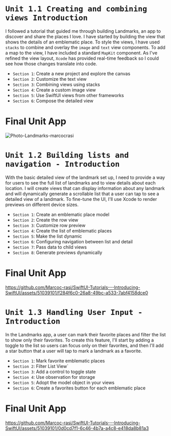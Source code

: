 # `Unit 1.1 Creating and combining views Introduction`

I followed a tutorial that guided me through building Landmarks, an app to discover and share the places I love. I have started by building the view that shows the details of an emblematic place.
To style the views, I have used `stacks` to combine and overlay the `image` and `text` view components. To add a map to the view, I have included a standard `MapKit` component. As I've refined the view layout, `Xcode` has provided real-time feedback so I could see how those changes translate into code.


- `Section 1`: Create a new project and explore the canvas
- `Section 2`: Customize the text view
- `Section 3`: Combining views using stacks
- `Section 4`: Create a custom image view
- `Section 5`: Use SwiftUI views from other frameworks
- `Section 6`: Compose the detailed view

# Final Unit App

![Photo-Landmarks-marcocrasi](https://github.com/Marcoc-rasi/SwiftUI-Tutorials---Introducing-SwiftUI/assets/51039101/a14a951a-ae8b-4223-b75d-85903828d639)


# `Unit 1.2 Building lists and navigation - Introduction`

With the basic detailed view of the landmark set up, I need to provide a way for users to see the full list of landmarks and to view details about each location. I will create views that can display information about any landmark and will dynamically generate a scrollable list that a user can tap to see a detailed view of a landmark. To fine-tune the UI, I'll use Xcode to render previews on different device sizes.

- `Section 1`: Create an emblematic place model
- `Section 2`: Create the row view
- `Section 3`: Customize row preview
- `Section 4`: Create the list of emblematic places
- `Section 5`: Make the list dynamic
- `Section 6`: Configuring navigation between list and detail
- `Section 7`: Pass data to child views
- `Section 8`: Generate previews dynamically

# Final Unit App

https://github.com/Marcoc-rasi/SwiftUI-Tutorials---Introducing-SwiftUI/assets/51039101/f284f6c0-26a8-49bc-a533-7abf4158dce0

# `Unit 1.3 Handling User Input - Introduction`

In the Landmarks app, a user can mark their favorite places and filter the list to show only their favorites. To create this feature, I'll start by adding a toggle to the list so users can focus only on their favorites, and then I'll add a star button that a user will tap to mark a landmark as a favorite.

- `Section 1`: Mark favorite emblematic places
- `Section 2`: Filter List View`
- `Section 3`: Add a control to toggle state
- `Section 4`: Use observation for storage
- `Section 5`: Adopt the model object in your views
- `Section 6`: Create a favorites button for each emblematic place

# Final Unit App

https://github.com/Marcoc-rasi/SwiftUI-Tutorials---Introducing-SwiftUI/assets/51039101/0d0cd7f1-6c46-4b7a-a4c8-e418da8b81a3


